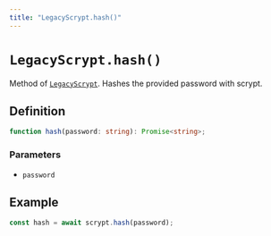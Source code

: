 ```yaml
---
title: "LegacyScrypt.hash()"
---
```


# `LegacyScrypt.hash()`

Method of [`LegacyScrypt`](/reference/main/LegacyScrypt). Hashes the provided password with scrypt.

## Definition

```ts
function hash(password: string): Promise<string>;
```

### Parameters

- `password`

## Example

```ts
const hash = await scrypt.hash(password);
```
